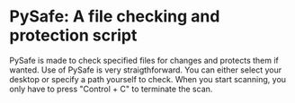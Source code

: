# PySafe: A file checking and protection script
PySafe is made to check specified files for changes and protects them if wanted.
Use of PySafe is very straigthforward. You can either select your desktop or specify a path yourself to check.
When you start scanning, you only have to press "Control + C" to terminate the scan.
